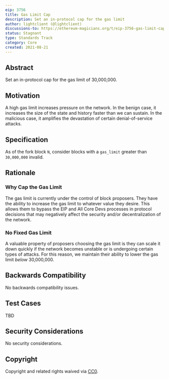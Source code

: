 ```yaml
---
eip: 3756
title: Gas Limit Cap
description: Set an in-protocol cap for the gas limit
author: lightclient (@lightclient)
discussions-to: https://ethereum-magicians.org/t/eip-3756-gas-limit-cap/6921
status: Stagnant
type: Standards Track
category: Core
created: 2021-08-21
---
```


## Abstract

Set an in-protocol cap for the gas limit of 30,000,000.

## Motivation

A high gas limit increases pressure on the network. In the benign case, it
increases the size of the state and history faster than we can sustain. In the
malicious case, it amplifies the devastation of certain denial-of-service
attacks.

## Specification

As of the fork block `N`, consider blocks with a `gas_limit` greater than
`30,000,000` invalid.

## Rationale

### Why Cap the Gas Limit

The gas limit is currently under the control of block proposers. They have the
ability to increase the gas limit to whatever value they desire. This allows
them to bypass the EIP and All Core Devs processes in protocol decisions that
may negatively affect the security and/or decentralization of the network.

### No Fixed Gas Limit

A valuable property of proposers choosing the gas limit is they can scale it
down quickly if the network becomes unstable or is undergoing certain types of
attacks. For this reason, we maintain their ability to lower the gas limit
_below_ 30,000,000.

## Backwards Compatibility
No backwards compatibility issues.

## Test Cases
TBD

## Security Considerations
No security considerations.

## Copyright
Copyright and related rights waived via [CC0](../LICENSE.md).
